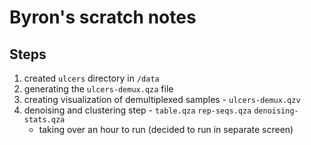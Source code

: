 # Byron's scratch notes

## Steps

1. created `ulcers` directory in `/data`
2. generating the `ulcers-demux.qza` file
3. creating visualization of demultiplexed samples - `ulcers-demux.qzv`
4. denoising and clustering step - `table.qza` `rep-seqs.qza` `denoising-stats.qza`
   - taking over an hour to run (decided to run in separate screen)
